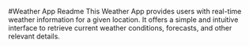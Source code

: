 #Weather App Readme
This Weather App provides users with real-time weather information for a given location. It offers a simple and intuitive interface to retrieve current weather conditions, forecasts, and other relevant details.
